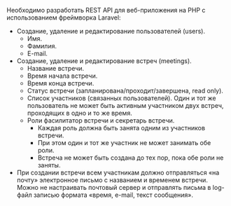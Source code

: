 Необходимо разработать REST API для веб-приложения на PHP с использованием фреймворка Laravel:
* Создание, удаление и редактирование пользователей (users).
    * Имя.
    * Фамилия.
    * E-mail.
* Создание, удаление и редактирование встреч (meetings).
    * Название встречи.
    * Время начала встречи.
    * Время конца встречи.
    * Статус встречи (запланирована/проходит/завершена, read only).
    * Список участников (связанных пользователей). Один и тот же пользователь не может быть активным участником двух встреч, проходящих в одно и то же время.
    * Роли фасилитатор встречи и секретарь встречи.
        * Каждая роль должна быть занята одним из участников встречи.
        * При этом один и тот же участник не может занимать обе роли.
        * Встреча не может быть создана до тех пор, пока обе роли не заняты.
* При создании встречи всем участникам должно отправляться «на почту» электронное письмо с названием и временем встречи. Можно не настраивать почтовый сервер и отправлять письма в log-файл записью формата «время, e-mail, текст сообщения».
